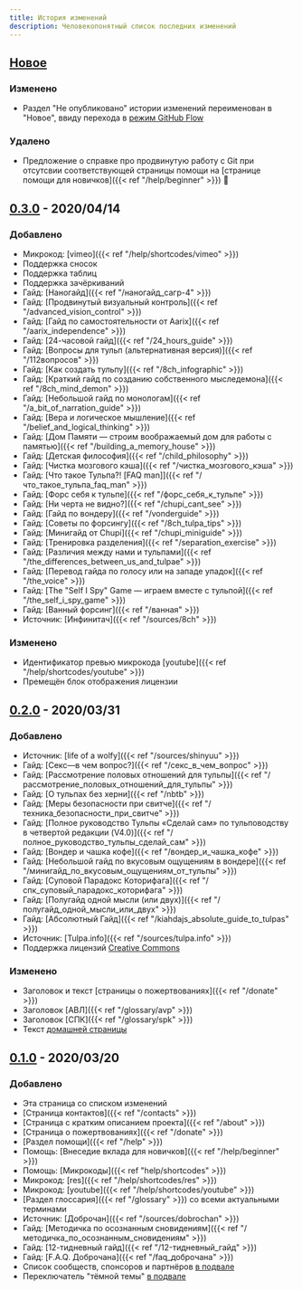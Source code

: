```yaml
---
title: История изменений
description: Человекопонятный список последних изменений
---
```

## [Новое]
### Изменено
* Раздел "Не опубликовано" истории изменений переименован в "Новое", ввиду перехода в [режим GitHub Flow](https://guides.github.com/introduction/flow/)

### Удалено
- Предложение о справке про продвинутую работу с Git при отсутсвии соответствующей страницы помощи на [странице помощи для новичков]({{< ref "/help/beginner" >}}) :shrug:

## [0.3.0] - 2020/04/14
### Добавлено
+ Микрокод: [vimeo]({{< ref "/help/shortcodes/vimeo" >}})
+ Поддержка сносок
+ Поддержка таблиц
+ Поддержка зачёркиваний
+ Гайд: [Наногайд]({{< ref "/наногайд_сагр-4" >}})
+ Гайд: [Продвинутый визуальный контроль]({{< ref "/advanced_vision_control" >}})
+ Гайд: [Гайд по самостоятельности от Aarix]({{< ref "/aarix_independence" >}})
+ Гайд: [24-часовой гайд]({{< ref "/24_hours_guide" >}})
+ Гайд: [Вопросы для тульп (альтернативная версия)]({{< ref "/112вопросов" >}})
+ Гайд: [Как создать тульпу]({{< ref "/8ch_infographic" >}})
+ Гайд: [Краткий гайд по созданию собственного мыследемона]({{< ref "/8ch_mind_demon" >}})
+ Гайд: [Небольшой гайд по монологам]({{< ref "/a_bit_of_narration_guide" >}})
+ Гайд: [Вера и логическое мышление]({{< ref "/belief_and_logical_thinking" >}})
+ Гайд: [Дом Памяти — строим воображаемый дом для работы с памятью]({{< ref "/building_a_memory_house" >}})
+ Гайд: [Детская философия]({{< ref "/child_philosophy" >}})
+ Гайд: [Чистка мозгового кэша]({{< ref "/чистка_мозгового_кэша" >}})
+ Гайд: [Что такое Тульпа?! \[FAQ man\]]({{< ref "/что_такое_тульпа_faq_man" >}})
+ Гайд: [Форс себя к тульпе]({{< ref "/форс_себя_к_тульпе" >}})
+ Гайд: [Ни черта не видно?]({{< ref "/chupi_cant_see" >}})
+ Гайд: [Гайд по вондеру]({{< ref "/vonderguide" >}})
+ Гайд: [Советы по форсингу]({{< ref "/8ch_tulpa_tips" >}})
+ Гайд: [Минигайд от Chupi]({{< ref "/chupi_miniguide" >}})
+ Гайд: [Тренировка разделения]({{< ref "/separation_exercise" >}})
+ Гайд: [Различия между нами и тульпами]({{< ref "/the_differences_between_us_and_tulpae" >}})
+ Гайд: [Перевод гайда по голосу или на западе упадок]({{< ref "/the_voice" >}})
+ Гайд: [The "Self I Spy" Game — играем вместе с тульпой]({{< ref "/the_self_i_spy_game" >}})
+ Гайд: [Ванный форсинг]({{< ref "/ванная" >}})
+ Источник: [Инфинитач]({{< ref "/sources/8ch" >}})

### Изменено
* Идентификатор превью микрокода [youtube]({{< ref "/help/shortcodes/youtube" >}})
* Премещён блок отображения лицензии

## [0.2.0] - 2020/03/31
### Добавлено
+ Источник: [life of a wolfy]({{< ref "/sources/shinyuu" >}})
+ Гайд: [Секс—в чем вопрос?]({{< ref "/секс_в_чем_вопрос" >}})
+ Гайд: [Рассмотрение половых отношений для тульпы]({{< ref "/рассмотрение_половых_отношений_для_тульпы" >}})
+ Гайд: [О тульпах без херни]({{< ref "/nbtb" >}})
+ Гайд: [Меры безопасности при свитче]({{< ref "/техника_безопасности_при_свитче" >}})
+ Гайд: [Полное руководство Тульпы «Сделай сам» по тульповодству в четвертой редакции (V4.0)]({{< ref "/полное_руководство_тульпы_сделай_сам" >}})
+ Гайд: [Вондер и чашка кофе]({{< ref "/вондер_и_чашка_кофе" >}})
+ Гайд: [Небольшой гайд по вкусовым ощущениям в вондере]({{< ref "/минигайд_по_вкусовым_ощущениям_от_тульпы" >}})
+ Гайд: [Суповой Парадокс Которифага]({{< ref "/спк_суповый_парадокс_которифага" >}})
+ Гайд: [Полугайд одной мысли (или двух)]({{< ref "/полугайд_одной_мысли_или_двух" >}})
+ Гайд: [Абсолютный Гайд]({{< ref "/kiahdajs_absolute_guide_to_tulpas" >}})
+ Источник: [Tulpa.info]({{< ref "/sources/tulpa.info" >}})
+ Поддержка лицензий [Creative Commons](https://creativecommons.org)

### Изменено
* Заголовок и текст [страницы о пожертвованиях]({{< ref "/donate" >}})
* Заголовок [АВЛ]({{< ref "/glossary/avp" >}})
* Заголовок [СПК]({{< ref "/glossary/spk" >}})
* Текст [домашней страницы](/)

## [0.1.0] - 2020/03/20
### Добавлено
+ Эта страница со списком изменений
+ [Страница контактов]({{< ref "/contacts" >}})
+ [Страница с кратким описанием проекта]({{< ref "/about" >}})
+ [Страница о пожертвованиях]({{< ref "/donate" >}})
+ [Раздел помощи]({{< ref "/help" >}})
+ Помощь: [Внеседие вклада для новичков]({{< ref "/help/beginner" >}})
+ Помощь: [Микрокоды]({{< ref "help/shortcodes" >}})
+ Микрокод: [res]({{< ref "/help/shortcodes/res" >}})
+ Микрокод: [youtube]({{< ref "/help/shortcodes/youtube" >}})
+ [Раздел глоссария]({{< ref "/glossary" >}}) со всеми актуальными терминами
+ Источник: [Доброчан]({{< ref "/sources/dobrochan" >}})
+ Гайд: [Методичка по осознанным сновидениям]({{< ref "/методичка_по_осознанным_сновидениям" >}})
+ Гайд: [12-тидневный гайд]({{< ref "/12-тидневный_гайд" >}})
+ Гайд: [F.A.Q. Доброчана]({{< ref "/faq_доброчана" >}})
+ Cписок сообществ, спонсоров и партнёров [в подвале](#footer)
+ Переключатель "тёмной темы" [в подвале](#footer)

[Новое]: https://gitlab.com/tulpawiki/tulpawiki.gitlab.io/compare/v0.3.0...master
[0.3.0]: https://gitlab.com/tulpawiki/tulpawiki.gitlab.io/-/tags/v0.3.0
[0.2.0]: https://gitlab.com/tulpawiki/tulpawiki.gitlab.io/-/tags/v0.2.0
[0.1.0]: https://gitlab.com/tulpawiki/tulpawiki.gitlab.io/-/tags/v0.1.0
